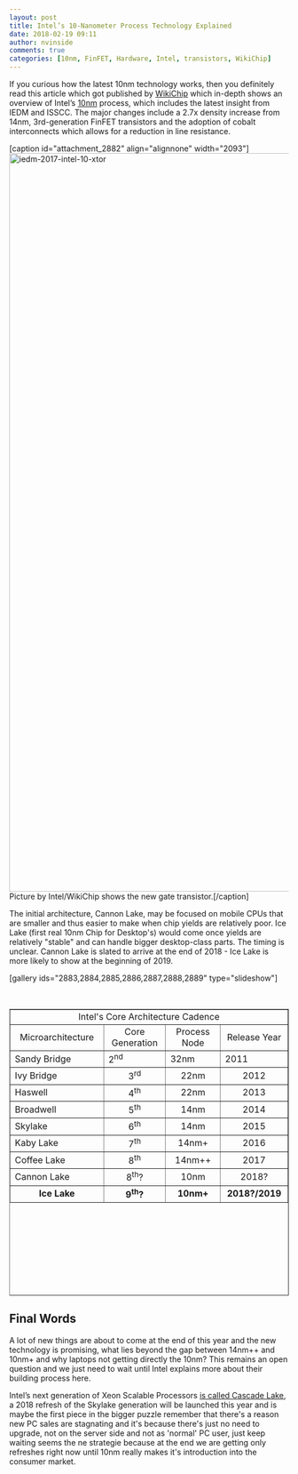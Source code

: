 ```yaml
---
layout: post
title: Intel’s 10-Nanometer Process Technology Explained
date: 2018-02-19 09:11
author: nvinside
comments: true
categories: [10nm, FinFET, Hardware, Intel, transistors, WikiChip]
---
```

If you curious how the latest 10nm technology works, then you definitely read this article which got published by <a href="https://fuse.wikichip.org/news/525/iedm-2017-isscc-2018-intels-10nm-switching-to-cobalt-interconnects/" target="_blank" rel="noopener">WikiChip</a> which in-depth shows an overview of Intel’s <a href="https://en.wikipedia.org/wiki/10_nanometer" target="_blank" rel="noopener">10nm</a> process, which includes the latest insight from IEDM and ISSCC. The major changes include a 2.7x density increase from 14nm, 3rd-generation FinFET transistors and the adoption of cobalt interconnects which allows for a reduction in line resistance.

[caption id="attachment_2882" align="alignnone" width="2093"]<img class="alignnone size-full wp-image-2882" src="https://chefkochblog.files.wordpress.com/2018/02/iedm-2017-intel-10-xtor.png" alt="iedm-2017-intel-10-xtor" width="2093" height="1329" /> Picture by Intel/WikiChip shows the new gate transistor.[/caption]

<!--more-->

The initial architecture, Cannon Lake, may be focused on mobile CPUs that are smaller and thus easier to make when chip yields are relatively poor. Ice Lake (first real 10nm Chip for Desktop's) would come once yields are relatively "stable" and can handle bigger desktop-class parts. The timing is unclear. Cannon Lake is slated to arrive at the end of 2018 - Ice Lake is more likely to show at the beginning of 2019.

[gallery ids="2883,2884,2885,2886,2887,2888,2889" type="slideshow"]

&nbsp;

<table style="height:516px;" border="1" width="754" cellspacing="1" cellpadding="0" align="center">
<tbody>
<tr class="tgrey">
<td style="text-align:center;" colspan="6" align="center">Intel's Core Architecture Cadence</td>
</tr>
<tr class="tlblue">
<td style="text-align:center;" width="195">Microarchitecture</td>
<td style="text-align:center;" align="center" width="122">Core Generation</td>
<td style="text-align:center;" align="center" valign="middle" width="122">Process Node</td>
<td style="text-align:center;" align="center" valign="middle" width="121">Release Year</td>
</tr>
<tr>
<td class="tlgrey" style="text-align:left;">Sandy Bridge</td>
<td style="text-align:left;" align="center">2<sup>nd</sup></td>
<td style="text-align:left;" align="center" valign="middle">32nm</td>
<td style="text-align:left;" align="center" valign="middle">2011</td>
</tr>
<tr>
<td class="tlgrey">Ivy Bridge</td>
<td align="center">3<sup>rd</sup></td>
<td align="center" valign="middle">22nm</td>
<td align="center" valign="middle">2012</td>
</tr>
<tr>
<td class="tlgrey">Haswell</td>
<td align="center">4<sup>th</sup></td>
<td align="center" valign="middle">22nm</td>
<td align="center" valign="middle">2013</td>
</tr>
<tr>
<td class="tlgrey">Broadwell</td>
<td align="center">5<sup>th</sup></td>
<td align="center" valign="middle">14nm</td>
<td align="center" valign="middle">2014</td>
</tr>
<tr>
<td class="tlgrey">Skylake</td>
<td align="center">6<sup>th</sup></td>
<td align="center" valign="middle">14nm</td>
<td align="center" valign="middle">2015</td>
</tr>
<tr>
<td class="tlgrey">Kaby Lake</td>
<td align="center">7<sup>th</sup></td>
<td align="center" valign="middle">14nm+</td>
<td align="center" valign="middle">2016</td>
</tr>
<tr>
<td class="tlgrey">Coffee Lake</td>
<td align="center">8<sup>th</sup></td>
<td align="center" valign="middle">14nm++</td>
<td align="center" valign="middle">2017</td>
</tr>
<tr>
<td class="tlgrey">Cannon Lake</td>
<td align="center">8<sup>th</sup>?</td>
<td align="center" valign="middle">10nm</td>
<td align="center" valign="middle">2018?</td>
</tr>
<tr>
<td class="tlgrey" style="text-align:center;"><strong>Ice Lake</strong></td>
<td style="text-align:center;" align="center"><strong>9<sup>th</sup>?</strong></td>
<td style="text-align:center;" align="center" valign="middle"><strong>10nm+</strong></td>
<td style="text-align:center;" align="center" valign="middle"><strong>2018?/2019</strong></td>
</tr>
</tbody>
</table>

<h2>Final Words</h2>

A lot of new things are about to come at the end of this year and the new technology is promising, what lies beyond the gap between 14nm++ and 10nm+ and why laptops not getting directly the 10nm? This remains an open question and we just need to wait until Intel explains more about their building process here.

Intel’s next generation of Xeon Scalable Processors <a href="https://newsroom.intel.com/news/intel-shows-59-percent-performance-improvement-upcoming-intel-xeon-processor-scalable-family/">is called Cascade Lake</a>, a 2018 refresh of the Skylake generation will be launched this year and is maybe the first piece in the bigger puzzle remember that there's a reason new PC sales are stagnating and it's because there's just no need to upgrade, not on the server side and not as 'normal' PC user, just keep waiting seems the ne strategie because at the end we are getting only refreshes right now until 10nm really makes it's introduction into the consumer market.
